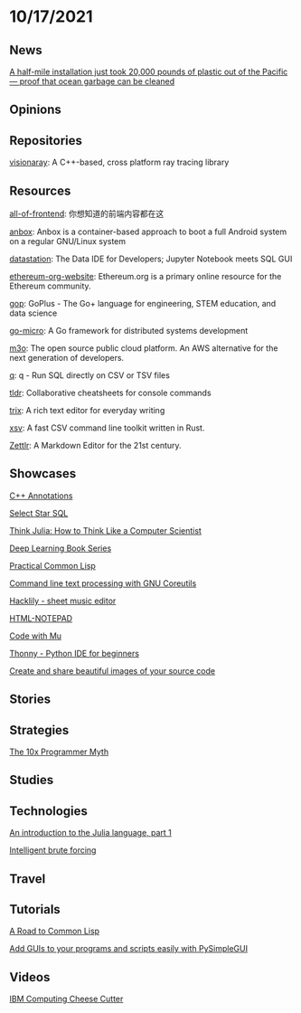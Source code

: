 # 10/17/2021

## News
[A half-mile installation just took 20,000 pounds of plastic out of the Pacific — proof that ocean garbage can be cleaned](https://www.businessinsider.com/ocean-cleanup-device-removed-plastic-pacific-garbage-patch-2021-10)

## Opinions

## Repositories
[visionaray](https://github.com/szellmann/visionaray): A C++-based, cross platform ray tracing library

## Resources
[all-of-frontend](https://github.com/KieSun/all-of-frontend): 你想知道的前端内容都在这

[anbox](https://github.com/anbox/anbox): Anbox is a container-based approach to boot a full Android system on a regular GNU/Linux system

[datastation](https://github.com/multiprocessio/datastation): The Data IDE for Developers; Jupyter Notebook meets SQL GUI

[ethereum-org-website](https://github.com/ethereum/ethereum-org-website): Ethereum.org is a primary online resource for the Ethereum community.

[gop](https://github.com/goplus/gop): GoPlus - The Go+ language for engineering, STEM education, and data science

[go-micro](https://github.com/asim/go-micro): A Go framework for distributed systems development

[m3o](https://github.com/m3o/m3o): The open source public cloud platform. An AWS alternative for the next generation of developers.

[q](https://github.com/harelba/q): q - Run SQL directly on CSV or TSV files

[tldr](https://github.com/tldr-pages/tldr): Collaborative cheatsheets for console commands

[trix](https://github.com/basecamp/trix): A rich text editor for everyday writing

[xsv](https://github.com/BurntSushi/xsv): A fast CSV command line toolkit written in Rust.

[Zettlr](https://github.com/Zettlr/Zettlr): A Markdown Editor for the 21st century.

## Showcases
[C++ Annotations](http://www.icce.rug.nl/documents/cplusplus/)

[Select Star SQL](https://selectstarsql.com/)

[Think Julia: How to Think Like a Computer Scientist](https://benlauwens.github.io/ThinkJulia.jl/latest/book.html)

[Deep Learning Book Series](https://hadrienj.github.io/posts/Deep-Learning-Book-Series-Introduction/)

[Practical Common Lisp](https://gigamonkeys.com/book/)

[Command line text processing with GNU Coreutils](https://learnbyexample.github.io/cli_text_processing_coreutils/tr.html)

[Hacklily - sheet music editor](https://www.hacklily.org/)

[HTML-NOTEPAD](https://html-notepad.com/)

[Code with Mu](https://codewith.mu/)

[Thonny - Python IDE for beginners](https://thonny.org/)

[Create and share beautiful images of your source code](https://carbon.now.sh/)

## Stories


## Strategies
[The 10x Programmer Myth](https://www.simplethread.com/the-10x-programmer-myth/)

## Studies

## Technologies
[An introduction to the Julia language, part 1](https://lwn.net/Articles/763626/)

[Intelligent brute forcing](https://davidkoloski.me/blog/intelligent-brute-forcing/)

## Travel

## Tutorials
[A Road to Common Lisp](https://stevelosh.com/blog/2018/08/a-road-to-common-lisp/)

[Add GUIs to your programs and scripts easily with PySimpleGUI](https://opensource.com/article/18/8/pysimplegui)

## Videos
[IBM Computing Cheese Cutter](https://www.youtube.com/watch?v=z8VhNF_0I5c)
